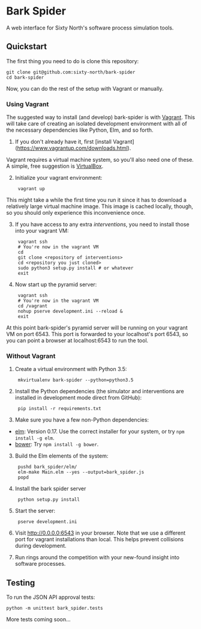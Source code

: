 # Bark Spider

A web interface for Sixty North's software process simulation tools.

## Quickstart

The first thing you need to do is clone this repository:

    git clone git@github.com:sixty-north/bark-spider
    cd bark-spider

Now, you can do the rest of the setup with Vagrant or manually.

### Using Vagrant

The suggested way to install (and develop) bark-spider is with
[Vagrant](https://www.vagrantup.com/). This will take care of creating an
isolated development environment with all of the necessary dependencies like
Python, Elm, and so forth.

1. If you don't already have it, first [install Vagrant]
   (https://www.vagrantup.com/downloads.html).

  Vagrant requires a virtual machine system, so you'll also need one of these. A
  simple, free suggestion is [VirtualBox](https://www.virtualbox.org/).

2. Initialize your vagrant environment:

        vagrant up

  This might take a while the first time you run it since it has to download a
  relatively large virtual machine image. This image is cached locally, though,
  so you should only experience this inconvenience once.

3. If you have access to any extra *interventions*, you need to install those
   into your vagrant VM:

        vagrant ssh
        # You're now in the vagrant VM
        cd
        git clone <repository of interventions>
        cd <repository you just cloned>
        sudo python3 setup.py install # or whatever
        exit

4. Now start up the pyramid server:

        vagrant ssh
        # You're now in the vagrant VM
        cd /vagrant
        nohup pserve development.ini --reload &
        exit

At this point bark-spider's pyramid server will be running on your vagrant VM on
port 6543. This port is forwarded to your localhost's port 6543, so you can
point a browser at localhost:6543 to run the tool.

### Without Vagrant

1. Create a virtual environment with Python 3.5:

        mkvirtualenv bark-spider --python=python3.5

2. Install the Python dependencies (the simulator and interventions are
   installed in development mode direct from GitHub):

        pip install -r requirements.txt

3. Make sure you have a few non-Python dependencies:

  - [elm](http://elm-lang.org/install): Version 0.17. Use the correct installer for your system, or try `npm install -g elm`.
  - [bower](http://bower.io/): Try `npm install -g bower`.

3. Build the Elm elements of the system:

        pushd bark_spider/elm/
        elm-make Main.elm --yes --output=bark_spider.js
        popd

4. Install the bark spider server

        python setup.py install

5. Start the server:

        pserve development.ini

6. Visit <http://0.0.0.0:6543> in your browser. Note that we use a different
   port for vagrant installations than local. This helps prevent collisions
   during development.

7. Run rings around the competition with your new-found insight into
   software processes.

## Testing

To run the JSON API approval tests:

    python -m unittest bark_spider.tests

More tests coming soon...
